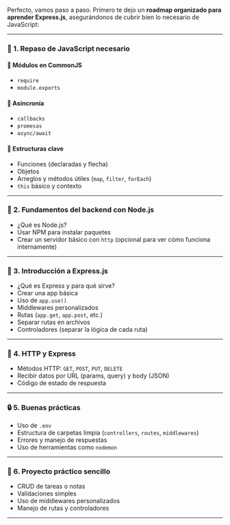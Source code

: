Perfecto, vamos paso a paso. Primero te dejo un **roadmap organizado para aprender Express.js**, asegurándonos de cubrir bien lo necesario de JavaScript:

---

### 🧠 1. Repaso de JavaScript necesario

#### 🔹 Módulos en CommonJS
- `require`
- `module.exports`

#### 🔹 Asincronía
- `callbacks`
- `promesas`
- `async/await`

#### 🔹 Estructuras clave
- Funciones (declaradas y flecha)
- Objetos
- Arreglos y métodos útiles (`map`, `filter`, `forEach`)
- `this` básico y contexto

---

### 🔧 2. Fundamentos del backend con Node.js
- ¿Qué es Node.js?
- Usar NPM para instalar paquetes
- Crear un servidor básico con `http` (opcional para ver cómo funciona internamente)

---

### 🚏 3. Introducción a Express.js
- ¿Qué es Express y para qué sirve?
- Crear una app básica
- Uso de `app.use()`
- Middlewares personalizados
- Rutas (`app.get`, `app.post`, etc.)
- Separar rutas en archivos
- Controladores (separar la lógica de cada ruta)

---

### 🧭 4. HTTP y Express
- Métodos HTTP: `GET`, `POST`, `PUT`, `DELETE`
- Recibir datos por URL (params, query) y body (JSON)
- Código de estado de respuesta

---

### 🔒 5. Buenas prácticas
- Uso de `.env`
- Estructura de carpetas limpia (`controllers`, `routes`, `middlewares`)
- Errores y manejo de respuestas
- Uso de herramientas como `nodemon`

---

### 🧪 6. Proyecto práctico sencillo
- CRUD de tareas o notas
- Validaciones simples
- Uso de middlewares personalizados
- Manejo de rutas y controladores

---
